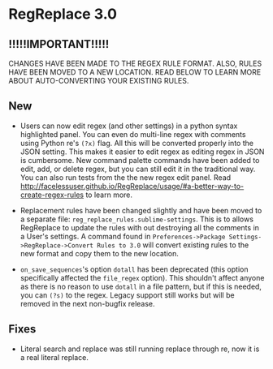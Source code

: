# RegReplace 3.0

## !!!!!IMPORTANT!!!!!
CHANGES HAVE BEEN MADE TO THE REGEX RULE FORMAT.  ALSO, RULES HAVE BEEN MOVED TO A NEW LOCATION.  READ BELOW TO LEARN MORE ABOUT AUTO-CONVERTING YOUR EXISTING RULES.

## New

- Users can now edit regex (and other settings) in a python syntax highlighted panel.  You can even do multi-line regex with comments using Python re's `(?x)` flag.  All this will be converted properly into the JSON setting.  This makes it easier to edit regex as editing regex in JSON is cumbersome.  New command palette commands have been added to edit, add, or delete regex, but you can still edit it in the traditional way.  You can also run tests from the the new regex edit panel. Read http://facelessuser.github.io/RegReplace/usage/#a-better-way-to-create-regex-rules to learn more.

- Replacement rules have been changed slightly and have been moved to a separate file: `reg_replace_rules.sublime-settings`.  This is to allows RegReplace to update the rules with out destroying all the comments in a User's settings.  A command found in `Preferences->Package Settings->RegReplace->Convert Rules to 3.0` will convert existing rules to the new format and copy them to the new location.

- `on_save_sequences`'s option `dotall` has been deprecated (this option specifically affected the `file_regex` option).  This shouldn't affect anyone as there is no reason to use `dotall` in a file pattern, but if this is needed, you can `(?s)` to the regex.  Legacy support still works but will be removed in the next non-bugfix release.

## Fixes

- Literal search and replace was still running replace through re, now it is a real literal replace.
